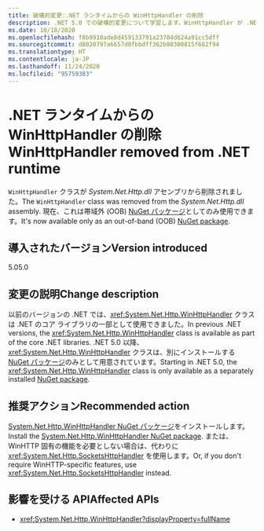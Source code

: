 ```yaml
---
title: 破壊的変更:.NET ランタイムからの WinHttpHandler の削除
description: .NET 5.0 での破壊的変更について学習します。WinHttpHandler が .NET ランタイムから削除されました。
ms.date: 10/18/2020
ms.openlocfilehash: f8b9910ade8d459133791a23704d624a91cc5dff
ms.sourcegitcommit: d8020797a6657d0fbbdff362b80300815f682f94
ms.translationtype: HT
ms.contentlocale: ja-JP
ms.lasthandoff: 11/24/2020
ms.locfileid: "95759383"
---
```

# <a name="winhttphandler-removed-from-net-runtime"></a><span data-ttu-id="87da1-103">.NET ランタイムからの WinHttpHandler の削除</span><span class="sxs-lookup"><span data-stu-id="87da1-103">WinHttpHandler removed from .NET runtime</span></span>

<span data-ttu-id="87da1-104">`WinHttpHandler` クラスが *System.Net.Http.dll* アセンブリから削除されました。</span><span class="sxs-lookup"><span data-stu-id="87da1-104">The `WinHttpHandler` class was removed from the *System.Net.Http.dll* assembly.</span></span> <span data-ttu-id="87da1-105">現在、これは帯域外 (OOB) [NuGet パッケージ](https://www.nuget.org/packages/System.Net.Http.WinHttpHandler/)としてのみ使用できます。</span><span class="sxs-lookup"><span data-stu-id="87da1-105">It's now available only as an out-of-band (OOB) [NuGet package](https://www.nuget.org/packages/System.Net.Http.WinHttpHandler/).</span></span>

## <a name="version-introduced"></a><span data-ttu-id="87da1-106">導入されたバージョン</span><span class="sxs-lookup"><span data-stu-id="87da1-106">Version introduced</span></span>

<span data-ttu-id="87da1-107">5.0</span><span class="sxs-lookup"><span data-stu-id="87da1-107">5.0</span></span>

## <a name="change-description"></a><span data-ttu-id="87da1-108">変更の説明</span><span class="sxs-lookup"><span data-stu-id="87da1-108">Change description</span></span>

<span data-ttu-id="87da1-109">以前のバージョンの .NET では、<xref:System.Net.Http.WinHttpHandler> クラスは .NET のコア ライブラリの一部として使用できました。</span><span class="sxs-lookup"><span data-stu-id="87da1-109">In previous .NET versions, the <xref:System.Net.Http.WinHttpHandler> class is available as part of the core .NET libraries.</span></span> <span data-ttu-id="87da1-110">.NET 5.0 以降、<xref:System.Net.Http.WinHttpHandler> クラスは、別にインストールする [NuGet パッケージ](https://www.nuget.org/packages/System.Net.Http.WinHttpHandler/)のみとして用意されています。</span><span class="sxs-lookup"><span data-stu-id="87da1-110">Starting in .NET 5.0, the <xref:System.Net.Http.WinHttpHandler> class is only available as a separately installed [NuGet package](https://www.nuget.org/packages/System.Net.Http.WinHttpHandler/).</span></span>

## <a name="recommended-action"></a><span data-ttu-id="87da1-111">推奨アクション</span><span class="sxs-lookup"><span data-stu-id="87da1-111">Recommended action</span></span>

<span data-ttu-id="87da1-112">[System.Net.Http.WinHttpHandler NuGet パッケージ](https://www.nuget.org/packages/System.Net.Http.WinHttpHandler/)をインストールします。</span><span class="sxs-lookup"><span data-stu-id="87da1-112">Install the [System.Net.Http.WinHttpHandler NuGet package](https://www.nuget.org/packages/System.Net.Http.WinHttpHandler/).</span></span> <span data-ttu-id="87da1-113">または、WinHTTP 固有の機能を必要としない場合は、代わりに <xref:System.Net.Http.SocketsHttpHandler> を使用します。</span><span class="sxs-lookup"><span data-stu-id="87da1-113">Or, if you don't require WinHTTP-specific features, use <xref:System.Net.Http.SocketsHttpHandler> instead.</span></span>

## <a name="affected-apis"></a><span data-ttu-id="87da1-114">影響を受ける API</span><span class="sxs-lookup"><span data-stu-id="87da1-114">Affected APIs</span></span>

- <xref:System.Net.Http.WinHttpHandler?displayProperty=fullName>

<!--

### Affected APIs

- `T:System.Net.Http.WinHttpHandler`

### Category

Networking

-->
